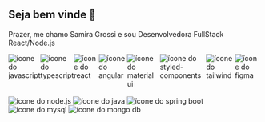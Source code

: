 <h2> Seja bem vinde 🌠</h2>

<p>Prazer, me chamo Samira Grossi e sou Desenvolvedora FullStack React/Node.js</p>

<div style="display: flex; justify_content: space_between; gap: 65">
<img src="https://img.shields.io/badge/JavaScript-F7DF1E?style=for-the-badge&logo=javascript&logoColor=black" alt="ícone do javascript"/>
<img src="https://img.shields.io/badge/TypeScript-007ACC?style=for-the-badge&logo=typescript&logoColor=white" alt="ícone do typescript"/>
<img src="https://img.shields.io/badge/React-20232A?style=for-the-badge&logo=react&logoColor=61DAFB" alt="ícone do react"/>
<img src="https://img.shields.io/badge/Angular-DD0031?style=for-the-badge&logo=angular&logoColor=white" alt="ícone do angular"/>
<img src="https://img.shields.io/badge/Material--UI-0081CB?style=for-the-badge&logo=material-ui&logoColor=white" alt="ícone do material ui"/>
<img src="https://img.shields.io/badge/styled--components-DB7093?style=for-the-badge&logo=styled-components&logoColor=white" alt="ícone do styled-components"/>
<img src="https://img.shields.io/badge/Tailwind_CSS-38B2AC?style=for-the-badge&logo=tailwind-css&logoColor=white" alt="ícone do tailwind"/>
<img src="https://img.shields.io/badge/Figma-F24E1E?style=for-the-badge&logo=figma&logoColor=white" alt="ícone do figma"/>
</div>

<br/>

<div>
<img src="https://img.shields.io/badge/Node.js-43853D?style=for-the-badge&logo=node.js&logoColor=white" alt="ícone do node.js"/>
<img src="https://img.shields.io/badge/Java-ED8B00?style=for-the-badge&logo=openjdk&logoColor=white" alt="ícone do java"/>
<img src="https://img.shields.io/badge/Spring-6DB33F?style=for-the-badge&logo=spring&logoColor=white" alt="ícone do spring boot"/>
<img src="https://img.shields.io/badge/MySQL-005C84?style=for-the-badge&logo=mysql&logoColor=white" alt="ícone do mysql"/>
<img src="https://img.shields.io/badge/MongoDB-4EA94B?style=for-the-badge&logo=mongodb&logoColor=white" alt="ícone do mongo db"/>
</div>



<!--
**sam-grs/sam-grs** is a ✨ _special_ ✨ repository because its `README.md` (this file) appears on your GitHub profile.

Here are some ideas to get you started:

- 🔭 I’m currently working on ...
- 🌱 I’m currently learning ...
- 👯 I’m looking to collaborate on ...
- 🤔 I’m looking for help with ...
- 💬 Ask me about ...
- 📫 How to reach me: ...
- 😄 Pronouns: ...
- ⚡ Fun fact: ...
-->
